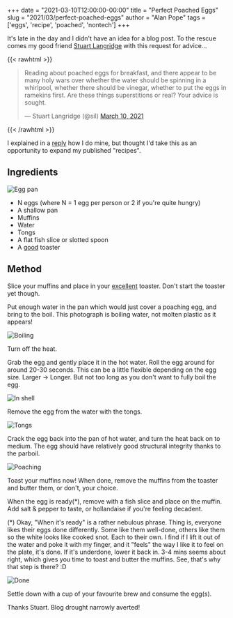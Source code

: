 +++
date = "2021-03-10T12:00:00-00:00"
title = "Perfect Poached Eggs"
slug = "2021/03/perfect-poached-eggs"
author = "Alan Pope"
tags = ['eggs', 'recipe', 'poached', 'nontech']
+++

It's late in the day and I didn't have an idea for a blog post. To the rescue comes my good friend [Stuart Langridge](https://twitter.com/sil) with this request for advice...

{{< rawhtml >}}
<blockquote class="twitter-tweet"><p lang="en" dir="ltr">Reading about poached eggs for breakfast, and there appear to be many holy wars over whether the water should be spinning in a whirlpool, whether there should be vinegar, whether to put the eggs in ramekins first. Are these things superstitions or real? Your advice is sought.</p>&mdash; Stuart Langridge (@sil) <a href="https://twitter.com/sil/status/1369750647692795905?ref_src=twsrc%5Etfw">March 10, 2021</a></blockquote> <script async src="https://platform.twitter.com/widgets.js" charset="utf-8"></script>
{{< /rawhtml >}}

I explained in a [reply](https://twitter.com/popey/status/1369752215968186370) how I do mine, but thought I'd take this as an opportunity to expand my published "recipes". 

## Ingredients

![Egg pan](/images/2021-03-10/eggpan.jpg)

  * N eggs (where N = 1 egg per person or 2 if you're quite hungry)
  * A shallow pan
  * Muffins
  * Water
  * Tongs
  * A flat fish slice or slotted spoon
  * A [good](/blog/2021/01/the-best-toaster/) toaster

## Method

Slice your muffins and place in your [excellent](/blog/2021/01/the-best-toaster/) toaster. Don't start the toaster yet though.

Put enough water in the pan which would just cover a poaching egg, and bring to the boil. This photograph is boiling water, not molten plastic as it appears!

![Boiling](/images/2021-03-10/boiling.jpg)

Turn off the heat.

Grab the egg and gently place it in the hot water. Roll the egg around for around 20-30 seconds. This can be a little flexible depending on the egg size. Larger -> Longer. But not too long as you don't want to fully boil the egg.

![In shell](/images/2021-03-10/inshell.jpg)

Remove the egg from the water with the tongs.

![Tongs](/images/2021-03-10/tongs.jpg)

Crack the egg back into the pan of hot water, and turn the heat back on to medium. The egg should have relatively good structural integrity thanks to the parboil.

![Poaching](/images/2021-03-10/poaching.jpg)

Toast your muffins now! When done, remove the muffins from the toaster and butter them, or don't, your choice.

When the egg is ready(*), remove with a fish slice and place on the muffin. Add salt & pepper to taste, or hollandaise if you're feeling decadent. 

(*) Okay, "When it's ready" is a rather nebulous phrase. Thing is, everyone likes their eggs done differently. Some like them well-done, others like them so the white looks like cooked snot. Each to their own. I find if I lift it out of the water and poke it with my finger, and it "feels" the way I like it to feel on the plate, it's done. If it's underdone, lower it back in. 3-4 mins seems about right, which gives you time to toast and butter the muffins. See, that's why that step is there? :D

![Done](/images/2021-03-10/done.jpg)

Settle down with a cup of your favourite brew and consume the egg(s).

Thanks Stuart. Blog drought narrowly averted!